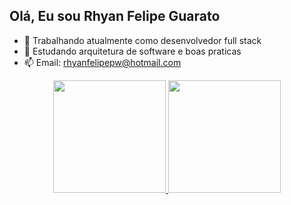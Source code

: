 
## Olá, Eu sou Rhyan Felipe Guarato

- 🔭 Trabalhando atualmente como desenvolvedor full stack
- 🌱 Estudando arquitetura de software e boas praticas
- 📫 Email: rhyanfelipepw@hotmail.com 

<div align="center">
  <a href="https://github.com/ThatianeDeboleto">
 <img height="180em" src="https://github-readme-stats.vercel.app/api/top-langs/?username=rhyanfelipepw&layout=compact&langs_count=7&theme=dracula"/>
  <img height="180em" src="https://github-readme-stats.vercel.app/api?username=rhyanfelipepw&show_icons=true&theme=dracula&include_all_commits=true&count_private=true"/>
</div>
  
